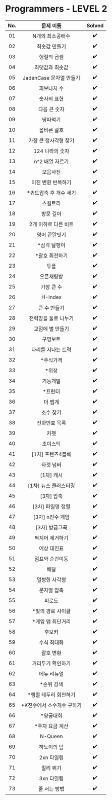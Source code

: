 # Programmers - LEVEL 2


|          No.          |        문제 이름         |        Solved         |
| :-----: | :-----: | :-----: |
| 01 | N개의 최소공배수 | ✔️ |
| 02 | 최솟값 만들기 | ✔️ |
| 03 | 행렬의 곱셈 | ✔️ |
| 04 | 최댓값과 최솟값 | ✔️ |
| 05 | JadenCase 문자열 만들기 | ✔️ |
| 06 | 피보나치 수 | ✔️ |
| 07 | 숫자의 표현 | ✔️ |
| 08 | 다음 큰 숫자 | ✔️ |
| 09 | 땅따먹기 | ✔️ |
| 10 | 올바른 괄호 | ✔️ |
| 11 | 가장 큰 정사각형 찾기 | ✔️ |
| 12 | 124 나라의 숫자 | ✔️ |
| 13 | n^2 배열 자르기 | ✔️ |
| 14 | 모음사전 | ✔️ |
| 15 | 이진 변환 반복하기 | ✔️ |
| 16 | *쿼드압축 후 개수 세기 | ✔️ |
| 17 | 스킬트리 | ✔️ |
| 18 | 방문 길이 | ✔️ |
| 19 | 2개 이하로 다른 비트 | ✔️ |
| 20 | 영어 끝말잇기 | ✔️ |
| 21 | *삼각 달팽이 | ✔️ |
| 22 | *괄호 회전하기 | ✔️ |
| 23 | 튜플 | ✔️ |
| 24 | 오픈채팅방 | ✔️ |
| 25 | 가장 큰 수 | ✔️ |
| 26 | H-Index | ✔️ |
| 27 | 큰 수 만들기 | ✔️ |
| 28 | 전력망을 둘로 나누기 | ✔️ |
| 29 | 교점에 별 만들기 | ✔️ |
| 30 | 구명보트 | ✔️ |
| 31 | 다리를 지나는 트럭 | ✔️ |
| 32 | *주식가격 | ✔️ |
| 33 | *위장 | ✔️ |
| 34 | 기능개발 | ✔️ |
| 35 | *프린터 | ✔️ |
| 36 | 더 맵게 | ✔️ |
| 37 | 소수 찾기 | ✔️ |
| 38 | 전화번호 목록 | ✔️ |
| 39 | 카펫 | ✔️ |
| 40 | 조이스틱 | ✔️ |
| 41 | [1차] 프렌즈4블록 | ✔️ |
| 42 | 타겟 넘버 | ✔️ |
| 43 | [1차] 캐시 | ✔️ |
| 44 | [1차] 뉴스 클러스터링 | ✔️ |
| 45 | [3차] 압축 | ✔️ |
| 46 | [3차] 파일명 정렬 | ✔️ |
| 47 | [3차] n진수 게임 | ✔️ |
| 48 | [3차] 방금그곡 | ✔️ |
| 49 | 짝지어 제거하기 | ✔️ |
| 50 | 예상 대진표 | ✔️ |
| 51 | 점프와 순간이동 | ✔️ |
| 52 | 배달 | ✔️ |
| 53 | 멀쩡한 사각형 | ✔️ |
| 54 | 문자열 압축 | ✔️ |
| 55 | 피로도 | ✔️ |
| 56 | *빛의 경로 사이클 | ✔️ |
| 57 | *게임 맵 최단거리 | ✔️ |
| 58 | 후보키 | ✔️ |
| 59 | 수식 최대화 | ✔️ |
| 60 | 괄호 변환 | ✔️ |
| 61 | 거리두기 확인하기 | ✔️ |
| 62 | 메뉴 리뉴얼 | ✔️ |
| 63 | *순위 검색 | ✔️ |
| 64 | *행렬 테두리 회전하기 | ✔️ |
| 65 | *K진수에서 소수개수 구하기 | ✔️ |
| 66 | *양궁대회 | ✔️ |
| 67 | *주차 요금 계산 | ✔️ |
| 68 | N-Queen | ✔️ |
| 69 | 하노이의 탑 | ✔️ |
| 70 | 2xn 타일링 | ✔️ |
| 71 | 멀리 뛰기 | ✔️ |
| 72 | 3xn 타일링 | ✔️ |
| 73 | 줄 서는 방법 | ✔️ |